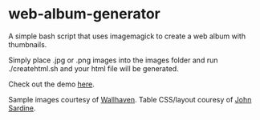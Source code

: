 # web-album-generator
A simple bash script that uses imagemagick to create a web album with thumbnails.

Simply place .jpg or .png images into the images folder and run ./createhtml.sh and your html file will be generated.

Check out the demo [here](http://jz84.tk/web-album-generator/).

Sample images courtesy of [Wallhaven](http://alpha.wallhaven.cc/).
Table CSS/layout couresy of [John Sardine](http://johnsardine.com/freebies/dl-html-css/simple-little-tab/).